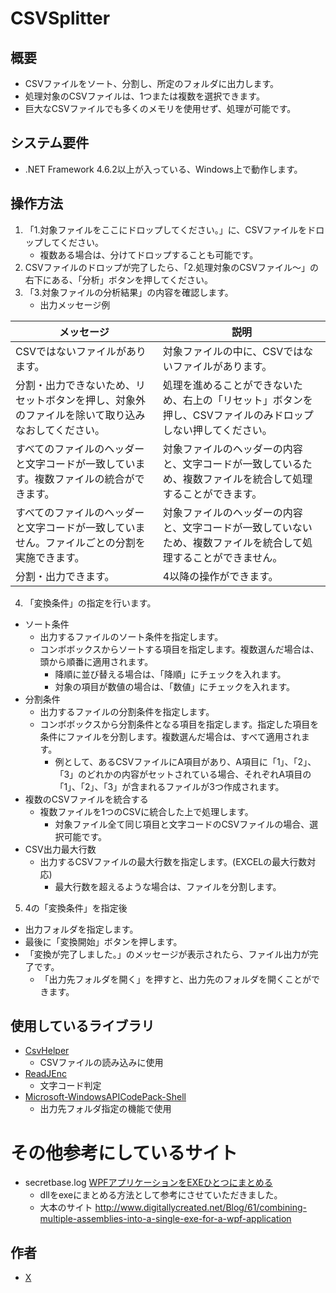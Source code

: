 # CSVSplitter

## 概要

* CSVファイルをソート、分割し、所定のフォルダに出力します。
* 処理対象のCSVファイルは、1つまたは複数を選択できます。
* 巨大なCSVファイルでも多くのメモリを使用せず、処理が可能です。

## システム要件

* .NET Framework 4.6.2以上が入っている、Windows上で動作します。

## 操作方法

1. 「1.対象ファイルをここにドロップしてください。」に、CSVファイルをドロップしてください。
   * 複数ある場合は、分けてドロップすることも可能です。
2. CSVファイルのドロップが完了したら、「2.処理対象のCSVファイル～」の右下にある、「分析」ボタンを押してください。
3. 「3.対象ファイルの分析結果」の内容を確認します。
   * 出力メッセージ例

| メッセージ                                          | 説明                                                       |
| ---------------------------------------------- | -------------------------------------------------------- |
| CSVではないファイルがあります。                              | 対象ファイルの中に、CSVではないファイルがあります。                              |
| 分割・出力できないため、リセットボタンを押し、対象外のファイルを除いて取り込みなおしてください。  | 処理を進めることができないため、右上の「リセット」ボタンを押し、CSVファイルのみドロップしない押してください。 |
| すべてのファイルのヘッダーと文字コードが一致しています。複数ファイルの統合ができます。    | 対象ファイルのヘッダーの内容と、文字コードが一致しているため、複数ファイルを統合して処理することができます。   |
| すべてのファイルのヘッダーと文字コードが一致していません。ファイルごとの分割を実施できます。 | 対象ファイルのヘッダーの内容と、文字コードが一致していないため、複数ファイルを統合して処理することができません。 |
| 分割・出力できます。                                        | 4以降の操作ができます。                                             |

4. 「変換条件」の指定を行います。
  * ソート条件
    * 出力するファイルのソート条件を指定します。
    * コンボボックスからソートする項目を指定します。複数選んだ場合は、頭から順番に適用されます。
      * 降順に並び替える場合は、「降順」にチェックを入れます。
      * 対象の項目が数値の場合は、「数値」にチェックを入れます。
  * 分割条件
    * 出力するファイルの分割条件を指定します。
    * コンボボックスから分割条件となる項目を指定します。指定した項目を条件にファイルを分割します。複数選んだ場合は、すべて適用されます。
      * 例として、あるCSVファイルにA項目があり、A項目に「1」、「2」、「3」のどれかの内容がセットされている場合、それぞれA項目の「1」、「2」、「3」が含まれるファイルが3つ作成されます。
  * 複数のCSVファイルを統合する
    * 複数ファイルを1つのCSVに統合した上で処理します。
      * 対象ファイル全て同じ項目と文字コードのCSVファイルの場合、選択可能です。
  * CSV出力最大行数
    * 出力するCSVファイルの最大行数を指定します。(EXCELの最大行数対応)
      * 最大行数を超えるような場合は、ファイルを分割します。
5. 4の「変換条件」を指定後
  * 出力フォルダを指定します。
  * 最後に「変換開始」ボタンを押します。
  * 「変換が完了しました。」のメッセージが表示されたら、ファイル出力が完了です。
    * 「出力先フォルダを開く」を押すと、出力先のフォルダを開くことができます。

## 使用しているライブラリ

* [CsvHelper](https://github.com/JoshClose/CsvHelper)
  - CSVファイルの読み込みに使用
* [ReadJEnc](https://github.com/hnx8/ReadJEnc)
  - 文字コード判定
* [Microsoft-WindowsAPICodePack-Shell](https://www.nuget.org/packages/Microsoft-WindowsAPICodePack-Shell/)
  - 出力先フォルダ指定の機能で使用

# その他参考にしているサイト

* secretbase.log [WPFアプリケーションをEXEひとつにまとめる](https://cointoss.hatenablog.com/entry/2017/02/21/121209)
  - dllをexeにまとめる方法として参考にさせていただきました。
  - 大本のサイト http://www.digitallycreated.net/Blog/61/combining-multiple-assemblies-into-a-single-exe-for-a-wpf-application

## 作者

* [X](https://twitter.com/Em_epsilon)
